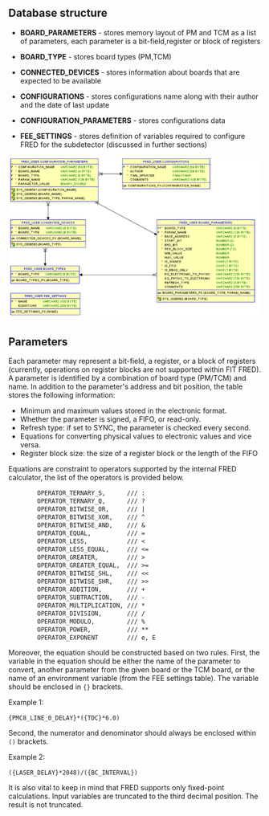 ## Database structure

 - **BOARD_PARAMETERS** - stores memory layout of PM and TCM as a list of parameters, each parameter is a bit-field,register or block of registers

 - **BOARD_TYPE** - stores board types (PM,TCM)

 - **CONNECTED_DEVICES** - stores information about boards that are expected to be available

 - **CONFIGURATIONS** - stores configurations name along with their author and the date of last update

 - **CONFIGURATION_PARAMETERS** - stores configurations data 

 - **FEE_SETTINGS** - stores definition of variables required to configure FRED for the subdetector (discussed in further sections)

 ![](../imgs/DB.png)


## Parameters

Each parameter may represent a bit-field, a register, or a block of registers (currently, operations on register blocks are not supported within FIT FRED). A parameter is identified by a combination of board type (PM/TCM) and name. In addition to the parameter's address and bit position, the table stores the following information:

- Minimum and maximum values stored in the electronic format.
- Whether the parameter is signed, a FIFO, or read-only.
- Refresh type: if set to SYNC, the parameter is checked every second.
- Equations for converting physical values to electronic values and vice versa.
- Register block size: the size of a register block or the length of the FIFO

Equations are constraint to operators supported by the internal FRED calculator, the list of the operators is provided below.
```
        OPERATOR_TERNARY_S,      /// :
        OPERATOR_TERNARY_Q,      /// ?
        OPERATOR_BITWISE_OR,     /// |
        OPERATOR_BITWISE_XOR,    /// ^
        OPERATOR_BITWISE_AND,    /// &
        OPERATOR_EQUAL,          /// =
        OPERATOR_LESS,           /// <
        OPERATOR_LESS_EQUAL,     /// <=
        OPERATOR_GREATER,        /// >
        OPERATOR_GREATER_EQUAL,  /// >=
        OPERATOR_BITWISE_SHL,    /// <<
        OPERATOR_BITWISE_SHR,    /// >>
        OPERATOR_ADDITION,       /// +
        OPERATOR_SUBTRACTION,    /// -
        OPERATOR_MULTIPLICATION, /// *
        OPERATOR_DIVISION,       /// /
        OPERATOR_MODULO,         /// %
        OPERATOR_POWER,          /// **
        OPERATOR_EXPONENT        /// e, E
```

Moreover, the equation should be constructed based on two rules. First, the variable in the equation should be either the name of the parameter to convert, another parameter from the given board or the TCM board, or the name of an environment variable (from the FEE settings table). The variable should be enclosed in `{}` brackets.

Example 1:
```
{PMC8_LINE_0_DELAY}*({TDC}*6.0)
```

Second, the numerator and denominator should always be enclosed within `()` brackets.

Example 2:
```
({LASER_DELAY}*2048)/({BC_INTERVAL})
```

It is also vital to keep in mind that FRED supports only fixed-point calculations. Input variables are truncated to the third decimal position. The result is not truncated.